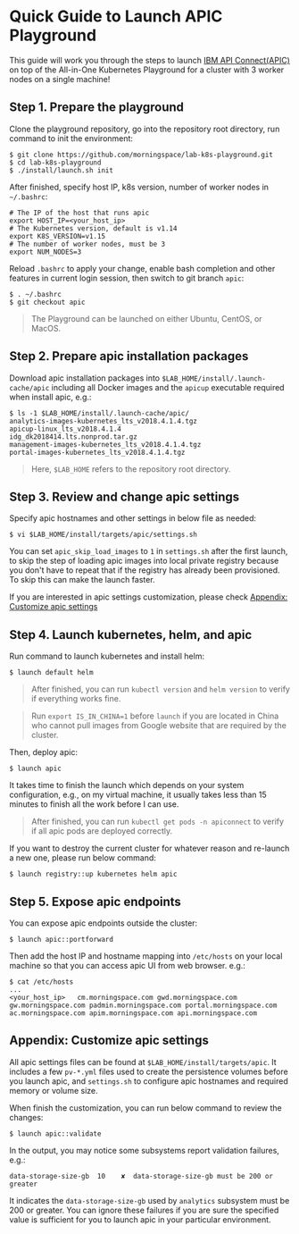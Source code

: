 # Quick Guide to Launch APIC Playground

This guide will work you through the steps to launch [IBM API Connect(APIC)](https://www.ibm.com/support/knowledgecenter/en/SSMNED_2018/mapfiles/getting_started.html) on top of the All-in-One Kubernetes Playground for a cluster with 3 worker nodes on a single machine!

## Step 1. Prepare the playground

Clone the playground repository, go into the repository root directory, run command to init the environment:
```shell
$ git clone https://github.com/morningspace/lab-k8s-playground.git
$ cd lab-k8s-playground
$ ./install/launch.sh init
```

After finished, specify host IP, k8s version, number of worker nodes in `~/.bashrc`:
```shell
# The IP of the host that runs apic
export HOST_IP=<your_host_ip>
# The Kubernetes version, default is v1.14
export K8S_VERSION=v1.15
# The number of worker nodes, must be 3
export NUM_NODES=3
```

Reload `.bashrc` to apply your change, enable bash completion and other features in current login session, then switch to git branch `apic`:
```shell
$ . ~/.bashrc
$ git checkout apic
```

> The Playground can be launched on either Ubuntu, CentOS, or MacOS.

## Step 2. Prepare apic installation packages

Download apic installation packages into `$LAB_HOME/install/.launch-cache/apic` including all Docker images and the `apicup` executable required when install apic, e.g.:
```shell
$ ls -1 $LAB_HOME/install/.launch-cache/apic/
analytics-images-kubernetes_lts_v2018.4.1.4.tgz
apicup-linux_lts_v2018.4.1.4
idg_dk2018414.lts.nonprod.tar.gz
management-images-kubernetes_lts_v2018.4.1.4.tgz
portal-images-kubernetes_lts_v2018.4.1.4.tgz
```

> Here, `$LAB_HOME` refers to the repository root directory.

## Step 3. Review and change apic settings

Specify apic hostnames and other settings in below file as needed:
```shell
$ vi $LAB_HOME/install/targets/apic/settings.sh
```

You can set `apic_skip_load_images` to `1` in `settings.sh` after the first launch, to skip the step of loading apic images into local private registry because you don't have to repeat that if the registry has already been provisioned. To skip this can make the launch faster.

If you are interested in apic settings customization, please check [Appendix: Customize apic settings](#appendix-customize-apic-settings)

## Step 4. Launch kubernetes, helm, and apic

Run command to launch kubernetes and install helm:
```shell
$ launch default helm
```

> After finished, you can run `kubectl version` and `helm version` to verify if everything works fine.

> Run `export IS_IN_CHINA=1` before `launch` if you are located in China who cannot pull images from Google website that are required by the cluster.

Then, deploy apic: 
```shell
$ launch apic
```

It takes time to finish the launch which depends on your system configuration, e.g., on my virtual machine, it usually takes less than 15 minutes to finish all the work before I can use.

> After finished, you can run `kubectl get pods -n apiconnect` to verify if all apic pods are deployed correctly.

If you want to destroy the current cluster for whatever reason and re-launch a new one, please run below command:
```shell
$ launch registry::up kubernetes helm apic
```

## Step 5. Expose apic endpoints

You can expose apic endpoints outside the cluster:
```shell
$ launch apic::portforward
```

Then add the host IP and hostname mapping into `/etc/hosts` on your local machine so that you can access apic UI from web browser. e.g.:
```shell
$ cat /etc/hosts
...
<your_host_ip>   cm.morningspace.com gwd.morningspace.com gw.morningspace.com padmin.morningspace.com portal.morningspace.com ac.morningspace.com apim.morningspace.com api.morningspace.com
```

## Appendix: Customize apic settings

All apic settings files can be found at `$LAB_HOME/install/targets/apic`. It includes a few `pv-*.yml` files used to create the persistence volumes before you launch apic, and `settings.sh` to configure apic hostnames and required memory or volume size.

When finish the customization, you can run below command to review the changes:
```shell
$ launch apic::validate
```

In the output, you may notice some subsystems report validation failures, e.g.:
```shell
data-storage-size-gb  10    ✘  data-storage-size-gb must be 200 or greater 
```

It indicates the `data-storage-size-gb` used by `analytics` subsystem must be 200 or greater. You can ignore these failures if you are sure the specified value is sufficient for you to launch apic in your particular environment.
